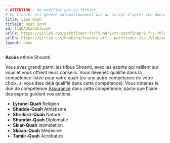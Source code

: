 ```yaml
---
# ATTENTION : Ne modifiez pas ce fichier
# Ce fichier est généré automatiquement par un script d'après les données du module Foundry VTT officiel et de sa traduction
title: Lien Quah
titleEn: Quah Bond
id: liqDAd5xk2b3xzeE
urlFr: https://gitlab.com/pathfinder-fr/foundryvtt-pathfinder2-fr/-/blob/master/data/feats/liqDAd5xk2b3xzeE.htm
urlEn: https://gitlab.com/hooking/foundry-vtt---pathfinder-2e/-/blob/master/packs/data/feats.db/quah-bond.json
layout: dons
---
```

**Accès** ethnie Shoanti

Vous avez grandi parmi les tribus Shoanti, avec les esprits qui veillent sur vous et vous offrent leurs conseils. Vous devenez qualifié dans la compétence listée pour votre quah (ou une autre compétence de votre choix, si vous êtes déjà qualifié dans cette compétence). Vous obtenez le don de compétence [Assurance](assurance.html) dans cette compétence, parce que l'aide des esprits guident vos actions.

- **Lyrune-Quah** Religion
- **Shadde-Quah** Athlétisme
- **Shriikirri-Quah** Nature
- **Shundar-Quah** Diplomatie
- **Sklar-Quah** Intimidation
- **Skoan-Quah** Médecine
- **Tamiir-Quah** Acrobaties
